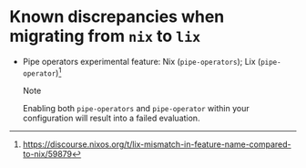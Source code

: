 # Known discrepancies when migrating from `nix` to `lix`

- Pipe operators experimental feature: Nix (`pipe-operators`); Lix (`pipe-operator`)[^1]
  > [!NOTE]
  > Enabling both `pipe-operators` and `pipe-operator` within your configuration will result into a failed evaluation.

[^1]: https://discourse.nixos.org/t/lix-mismatch-in-feature-name-compared-to-nix/59879
